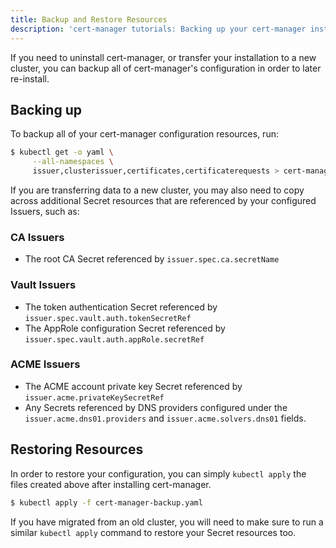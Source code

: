 ```yaml
---
title: Backup and Restore Resources
description: 'cert-manager tutorials: Backing up your cert-manager installation'
---
```


If you need to uninstall cert-manager, or transfer your installation to a new
cluster, you can backup all of cert-manager's configuration in order to later
re-install.

## Backing up

To backup all of your cert-manager configuration resources, run:

```bash
$ kubectl get -o yaml \
     --all-namespaces \
     issuer,clusterissuer,certificates,certificaterequests > cert-manager-backup.yaml
```

If you are transferring data to a new cluster, you may also need to copy across
additional Secret resources that are referenced by your configured Issuers, such
as:

### CA Issuers

- The root CA Secret referenced by `issuer.spec.ca.secretName`

### Vault Issuers

- The token authentication Secret referenced by
  `issuer.spec.vault.auth.tokenSecretRef`
- The AppRole configuration Secret referenced by
  `issuer.spec.vault.auth.appRole.secretRef`

### ACME Issuers

- The ACME account private key Secret referenced by `issuer.acme.privateKeySecretRef`
- Any Secrets referenced by DNS providers configured under the
  `issuer.acme.dns01.providers` and `issuer.acme.solvers.dns01` fields.

## Restoring Resources

In order to restore your configuration, you can simply `kubectl apply` the files
created above after installing cert-manager.

```bash
$ kubectl apply -f cert-manager-backup.yaml
```

If you have migrated from an old cluster, you will need to make sure to run a
similar `kubectl apply` command to restore your Secret resources too.